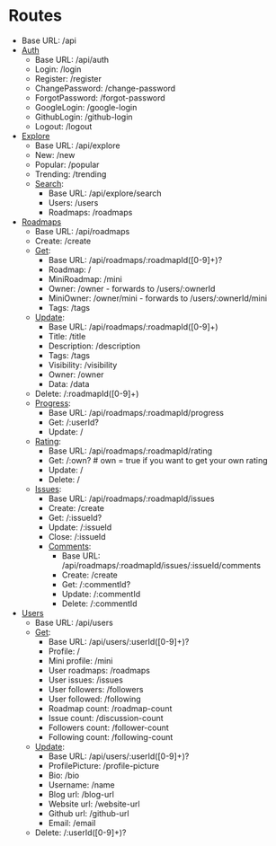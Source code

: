# Routes

- Base URL: /api
- [Auth](auth/README.md)
    - Base URL: /api/auth
    - Login: /login
    - Register: /register
    - ChangePassword: /change-password
    - ForgotPassword: /forgot-password
    - GoogleLogin: /google-login
    - GithubLogin: /github-login
    - Logout: /logout
- [Explore](explore/README.md)
    - Base URL: /api/explore
    - New: /new
    - Popular: /popular
    - Trending: /trending
    - [Search](explore/search/README.md):
        - Base URL: /api/explore/search
        - Users: /users
        - Roadmaps: /roadmaps
- [Roadmaps](roadmaps/README.md)
    - Base URL: /api/roadmaps
    - Create: /create
    - [Get](roadmaps/get/README.md):
        - Base URL: /api/roadmaps/:roadmapId([0-9]+)?
        - Roadmap: /
        - MiniRoadmap: /mini
        - Owner: /owner - forwards to /users/:ownerId
        - MiniOwner: /owner/mini - forwards to /users/:ownerId/mini
        - Tags: /tags
    - [Update](roadmaps/update/README.md):
        - Base URL: /api/roadmaps/:roadmapId([0-9]+)
        - Title: /title
        - Description: /description
        - Tags: /tags
        - Visibility: /visibility
        - Owner: /owner
        - Data: /data
    - Delete: /:roadmapId([0-9]+)
    - [Progress](roadmaps/progress/README.md):
        - Base URL: /api/roadmaps/:roadmapId/progress
        - Get: /:userId?
        - Update: /
    - [Rating](roadmaps/rating/README.md):
        - Base URL: /api/roadmaps/:roadmapId/rating
        - Get: /:own? # own = true if you want to get your own rating
        - Update: /
        - Delete: /
    - [Issues](roadmaps/issues/README.md):
        - Base URL: /api/roadmaps/:roadmapId/issues
        - Create: /create
        - Get: /:issueId?
        - Update: /:issueId
        - Close: /:issueId
        - [Comments](roadmaps/issues/comments/README.md):
            - Base URL: /api/roadmaps/:roadmapId/issues/:issueId/comments
            - Create: /create
            - Get: /:commentId?
            - Update: /:commentId
            - Delete: /:commentId
- [Users](users/README.md)
    - Base URL: /api/users
    - [Get](users/get/README.md):
        - Base URL: /api/users/:userId([0-9]+)?
        - Profile: /
        - Mini profile: /mini
        - User roadmaps: /roadmaps
        - User issues: /issues
        - User followers: /followers
        - User followed: /following
        - Roadmap count: /roadmap-count
        - Issue count: /discussion-count
        - Followers count: /follower-count
        - Following count: /following-count
    - [Update](users/update/README.md):
        - Base URL: /api/users/:userId([0-9]+)?
        - ProfilePicture: /profile-picture
        - Bio: /bio
        - Username: /name
        - Blog url: /blog-url
        - Website url: /website-url
        - Github url: /github-url
        - Email: /email
    - Delete: /:userId([0-9]+)?